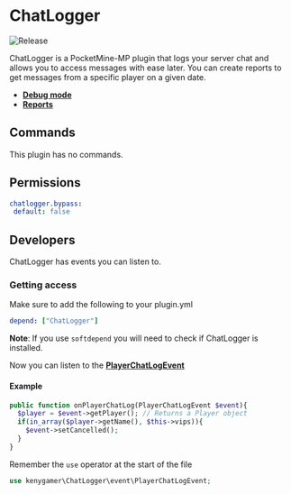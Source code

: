 # ChatLogger
![Release](https://img.shields.io/badge/release-v1.2-blue.svg)

ChatLogger is a PocketMine-MP plugin that logs your server chat and allows you to access messages with ease later. You can create reports to get messages from a specific player on a given date.

- [**Debug mode**](https://github.com/kenygamer/pmmp-plugins/wiki/ChatLogger's-debug-mode)
- [**Reports**](https://github.com/kenygamer/pmmp-plugins/wiki/ChatLogger's-reports)

## Commands
This plugin has no commands.
## Permissions
```yaml
chatlogger.bypass:
 default: false
```

## Developers
ChatLogger has events you can listen to.
### Getting access
Make sure to add the following to your plugin.yml
```yml
depend: ["ChatLogger"]
```
**Note**: If you use `softdepend` you will need to check if ChatLogger is installed.

Now you can listen to the [**PlayerChatLogEvent**](https://github.com/kenygamer/pmmp-plugins/blob/master/ChatLogger/src/kenygamer/ChatLogger/event/PlayerChatLogEvent.php)
#### Example 
```php
public function onPlayerChatLog(PlayerChatLogEvent $event){
  $player = $event->getPlayer(); // Returns a Player object
  if(in_array($player->getName(), $this->vips)){
    $event->setCancelled();
  }
}
```

Remember the `use` operator at the start of the file
```php
use kenygamer\ChatLogger\event\PlayerChatLogEvent;
```
